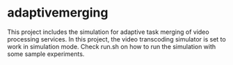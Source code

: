 # adaptivemerging
This project includes the simulation for adaptive task merging of video processing services.
In this project, the video transcoding simulator is set to work in simulation mode. 
Check run.sh on how to run the simulation with some sample experiments.
